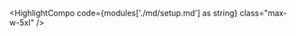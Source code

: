 <script lang="ts">
  import { HighlightCompo } from 'runes-webkit'
  const modules = import.meta.glob('./md/*.md', { query: '?raw', import: 'default', eager: true });
</script>

<HighlightCompo code={modules['./md/setup.md'] as string} class="max-w-5xl" />
